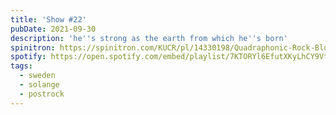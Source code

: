 ```yaml
---
title: 'Show #22'
pubDate: 2021-09-30
description: 'he''s strong as the earth from which he''s born'
spinitron: https://spinitron.com/KUCR/pl/14330198/Quadraphonic-Rock-Block
spotify: https://open.spotify.com/embed/playlist/7KTORYl6EfutXKyLhCY9Vt
tags:
  - sweden
  - solange
  - postrock
---
```

